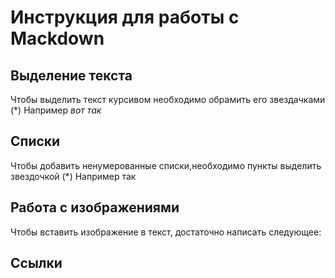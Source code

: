 # Инструкция для работы с Mackdown

## Выделение текста

Чтобы выделить текст курсивом необходимо обрамить его звездачками (*) Например *вот так*

## Списки

Чтобы добавить ненумерованные списки,необходимо пункты выделить звездочкой (*) Например так

## Работа с изображениями

Чтобы вставить изображение в текст, достаточно написать следующее: ![]()

## Ссылки
